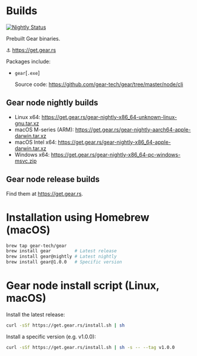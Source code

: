 # Builds

[![Nightly Status](https://github.com/gear-tech/builds/workflows/Nightly/badge.svg)](https://github.com/gear-tech/builds/actions/workflows/nightly.yml?query=branch%3Amaster)

Prebuilt Gear binaries.

⚓ <https://get.gear.rs>

Packages include:

- `gear`[`.exe`]

  Source code: <https://github.com/gear-tech/gear/tree/master/node/cli>

## Gear node nightly builds

- Linux x64: <https://get.gear.rs/gear-nightly-x86_64-unknown-linux-gnu.tar.xz>
- macOS M-series (ARM): <https://get.gear.rs/gear-nightly-aarch64-apple-darwin.tar.xz>
- macOS Intel x64: <https://get.gear.rs/gear-nightly-x86_64-apple-darwin.tar.xz>
- Windows x64: <https://get.gear.rs/gear-nightly-x86_64-pc-windows-msvc.zip>

## Gear node release builds

Find them at <https://get.gear.rs>.

# Installation using Homebrew (macOS)

```bash
brew tap gear-tech/gear
brew install gear         # Latest release
brew install gear@nightly # Latest nightly
brew install gear@1.0.0   # Specific version
```

# Gear node install script (Linux, macOS)

Install the latest release:

```bash
curl -sSf https://get.gear.rs/install.sh | sh
```

Install a specific version (e.g. v1.0.0):

```bash
curl -sSf https://get.gear.rs/install.sh | sh -s -- --tag v1.0.0
```

